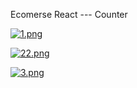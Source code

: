 Ecomerse React --- Counter


[![1.png](https://i.postimg.cc/Twzm2Xx6/1.png)](https://postimg.cc/2bx3TM3c)


[![22.png](https://i.postimg.cc/nrfjbYKV/22.png)](https://postimg.cc/62z5CZ1F)


[![3.png](https://i.postimg.cc/zBCDWmW5/3.png)](https://postimg.cc/YGSwKsby)
